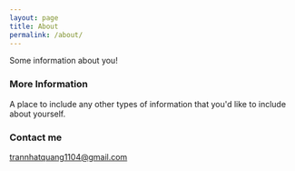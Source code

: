 ```yaml
---
layout: page
title: About
permalink: /about/
---
```


Some information about you!

### More Information

A place to include any other types of information that you'd like to include about yourself.

### Contact me

[trannhatquang1104@gmail.com](mailto:trannhatquang1104@gmail.com)

